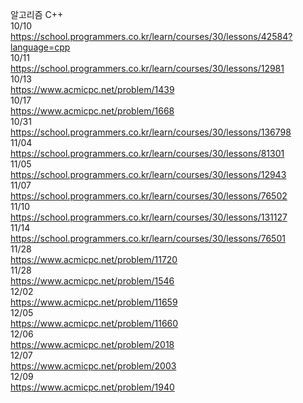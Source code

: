 알고리즘 C++<br>
10/10<br>
https://school.programmers.co.kr/learn/courses/30/lessons/42584?language=cpp<br>
10/11<br>
https://school.programmers.co.kr/learn/courses/30/lessons/12981<br>
10/13<br>
https://www.acmicpc.net/problem/1439<br>
10/17<br>
https://www.acmicpc.net/problem/1668<br>
10/31<br>
https://school.programmers.co.kr/learn/courses/30/lessons/136798<br>
11/04<br>
https://school.programmers.co.kr/learn/courses/30/lessons/81301<br>
11/05<br>
https://school.programmers.co.kr/learn/courses/30/lessons/12943<br>
11/07<br>
https://school.programmers.co.kr/learn/courses/30/lessons/76502<br>
11/10<br>
https://school.programmers.co.kr/learn/courses/30/lessons/131127<br>
11/14<br>
https://school.programmers.co.kr/learn/courses/30/lessons/76501<br>
11/28<br>
https://www.acmicpc.net/problem/11720<br>
11/28<br>
https://www.acmicpc.net/problem/1546<br>
12/02<br>
https://www.acmicpc.net/problem/11659<br>
12/05<br>
https://www.acmicpc.net/problem/11660<br>
12/06<br>
https://www.acmicpc.net/problem/2018<br>
12/07<br>
https://www.acmicpc.net/problem/2003<br>
12/09<br>
https://www.acmicpc.net/problem/1940<br>



